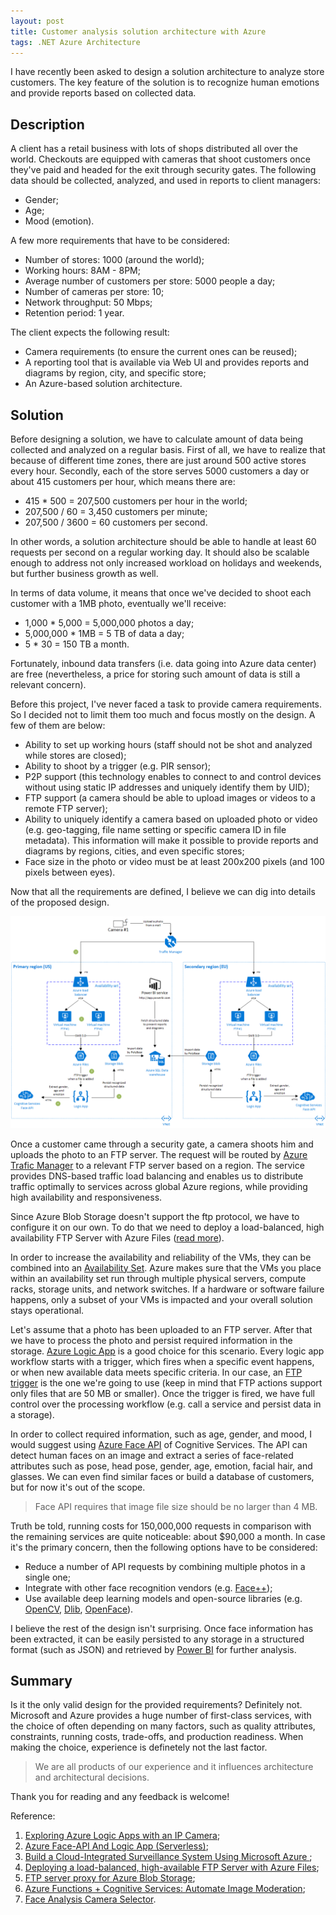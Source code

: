 ```yaml
---
layout: post
title: Customer analysis solution architecture with Azure
tags: .NET Azure Architecture
---
```


I have recently been asked to design a solution architecture to analyze store customers. The key feature of the solution is to recognize human emotions and provide reports based on collected data.

## Description 

A client has a retail business with lots of shops distributed all over the world. Checkouts are equipped with cameras that shoot customers once they've paid and headed for the exit through security gates. The following data should be collected, analyzed, and used in reports to client managers:
- Gender;
- Age;
- Mood (emotion).

A few more requirements that have to be considered:
- Number of stores: 1000 (around the world);
- Working hours: 8AM - 8PM;
- Average number of customers per store: 5000 people a day;
- Number of cameras per store: 10;
- Network throughput: 50 Mbps;
- Retention period: 1 year.

The client expects the following result:
- Camera requirements (to ensure the current ones can be reused);
- A reporting tool that is available via Web UI and provides reports and diagrams by region, city, and specific store;
- An Azure-based solution architecture.

## Solution

Before designing a solution, we have to calculate amount of data being collected and analyzed on a regular basis. First of all, we have to realize that because of different time zones, there are just around 500 active stores every hour. Secondly, each of the store serves 5000 customers a day or about 415 customers per hour, which means there are:
- 415 * 500 = 207,500 customers per hour in the world;
- 207,500 / 60 = 3,450 customers per minute;
- 207,500 / 3600 = 60 customers per second.

In other words, a solution architecture should be able to handle at least 60 requests per second on a regular working day. It should also be scalable enough to address not only increased workload on holidays and weekends, but further business growth as well.

In terms of data volume, it means that once we've decided to shoot each customer with a 1MB photo, eventually we'll receive:
- 1,000 * 5,000 = 5,000,000 photos a day;
- 5,000,000 * 1MB = 5 TB of data a day;
- 5 * 30 = 150 TB a month.

Fortunately, inbound data transfers (i.e. data going into Azure data center) are free (nevertheless, a price for storing such amount of data is still a relevant concern).

Before this project, I've never faced a task to provide camera requirements. So I decided not to limit them too much and focus mostly on the design. A few of them are below:
- Ability to set up working hours (staff should not be shot and analyzed while stores are closed);
- Ability to shoot by a trigger (e.g. PIR sensor);
- P2P support (this technology enables to connect to and control devices without using static IP addresses and uniquely identify them by UID);
- FTP support (a camera should be able to upload images or videos to a remote FTP server);
- Ability to uniquely identify a camera based on uploaded photo or video (e.g. geo-tagging, file name setting or specific camera ID in file metadata). This information will make it possible to provide reports and diagrams by regions, cities, and even specific stores;
- Face size in the photo or video must be at least 200x200 pixels (and 100 pixels between eyes).

Now that all the requirements are defined, I believe we can dig into details of the proposed design.

![customer-analysis-with-azure](/images/post/customer-analysis-with-azure.png)

Once a customer came through a security gate, a camera shoots him and uploads the photo to an FTP server. The request will be routed by [Azure Trafic Manager](https://docs.microsoft.com/en-us/azure/traffic-manager/traffic-manager-overview) to a relevant FTP server based on a region. The service provides DNS-based traffic load balancing and enables us to distribute traffic optimally to services across global Azure regions, while providing high availability and responsiveness. 

Since Azure Blob Storage doesn't support the ftp protocol, we have to configure it on our own. To do that we need to deploy a load-balanced, high availability FTP Server with Azure Files ([read more](http://fabriccontroller.net/deploying-a-load-balanced-high-available-ftp-server-with-azure-files/)). 

In order to increase the availability and reliability of the VMs, they can be combined into an [Availability Set](https://docs.microsoft.com/en-us/azure/virtual-machines/windows/tutorial-availability-sets). Azure makes sure that the VMs you place within an availability set run through multiple physical servers, compute racks, storage units, and network switches. If a hardware or software failure happens, only a subset of your VMs is impacted and your overall solution stays operational.

Let's assume that a photo has been uploaded to an FTP server. After that we have to process the photo and persist required information in the storage. [Azure Logic App](https://docs.microsoft.com/en-us/azure/logic-apps/) is a good choice for this scenario. Every logic app workflow starts with a trigger, which fires when a specific event happens, or when new available data meets specific criteria. In our case, an [FTP trigger](https://docs.microsoft.com/en-us/azure/connectors/connectors-create-api-ftp) is the one we're going to use (keep in mind that FTP actions support only files that are 50 MB or smaller). Once the trigger is fired, we have full control over the processing workflow (e.g. call a service and persist data in a storage).

In order to collect required information, such as age, gender, and mood, I would suggest using [Azure Face API](https://docs.microsoft.com/en-us/azure/cognitive-services/face/overview) of Cognitive Services. The API can detect human faces on an image and extract a series of face-related attributes such as pose, head pose, gender, age, emotion, facial hair, and glasses. We can even find similar faces or build a database of customers, but for now it's out of the scope. 

> Face API requires that image file size should be no larger than 4 MB.

Truth be told, running costs for 150,000,000 requests in comparison with the remaining services are quite noticeable: about $90,000 a month. In case it's the primary concern, then the following options have to be considered:
- Reduce a number of API requests by combining multiple photos in a single one;
- Integrate with other face recognition vendors (e.g. [Face++](https://www.faceplusplus.com/v2/pricing-details/#api_1));
- Use available deep learning models and open-source libraries (e.g. [OpenCV](https://docs.opencv.org/2.4.13.7/modules/core/doc/intro.html), [Dlib](http://blog.dlib.net/), [OpenFace](https://cmusatyalab.github.io/openface/)).

I believe the rest of the design isn't surprising. Once face information has been extracted, it can be easily persisted to any storage in a structured format (such as JSON) and retrieved by [Power BI](https://docs.microsoft.com/en-us/power-bi/) for further analysis.

## Summary

Is it the only valid design for the provided requirements? Definitely not. Microsoft and Azure provides a huge number of first-class services, with the choice of often depending on many factors, such as quality attributes, constraints, running costs, trade-offs, and production readiness. When making the choice, experience is definetely not the last factor.

> We are all products of our experience and it influences architecture and architectural decisions.

Thank you for reading and any feedback is welcome!

Reference:
1. [Exploring Azure Logic Apps with an IP Camera](https://geoffhudik.com/tech/2018/01/15/exploring-azure-logic-apps-with-an-ip-camera/);
2. [Azure Face-API And Logic App (Serverless)](https://www.azureitis.nl/azure-face-api-and-logic-app-serverless/#comment-1844);
3. [Build a Cloud-Integrated Surveillance System Using Microsoft Azure ](https://www.petri.com/build-cloud-integrated-surveillance-system-using-microsoft-azure-windows-10-part-1);
4. [Deploying a load-balanced, high-available FTP Server with Azure Files](http://fabriccontroller.net/deploying-a-load-balanced-high-available-ftp-server-with-azure-files/);
5. [FTP server proxy for Azure Blob Storage](http://www.redbaronofazure.com/?p=5781);
6. [Azure Functions + Cognitive Services: Automate Image Moderation](https://techbrij.com/azure-functions-cognitive-services-automate-moderation);
7. [Face Analysis Camera Selector](https://www.acti.com/faceanalysisselector).